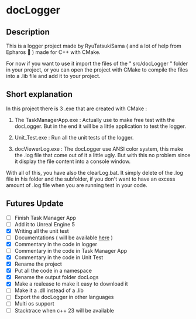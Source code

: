 # docLogger

## Description

This is a logger project made by RyuTatsukiSama ( and a lot of help from Epharos 🙏 ) made for C++ with CMake.

For now if you want to use it import the files of the " src/docLogger " folder in your project, or you can open the project with CMake to compile the files into a .lib file and add it to your project.

## Short explanation

In this project there is 3 .exe that are created with CMake :

1. The TaskManagerApp.exe : Actually use to make free test with the docLogger. But in the end it will be a little application to test the logger.

2. Unit_Test.exe : Run all the unit tests of the logger.

3. docViewerLog.exe : The docLogger use ANSI color system, this make the .log file that come out of it a little ugly. But with this no problem since it display the file content into a console window.

With all of this, you have also the clearLog.bat. It simply delete of the .log file in his folder and the subfolder, if you don't want to have an excess amount of .log file when you are running test in your code.

## Futures Update

- [ ] Finish Task Manager App
- [ ] Add it to Unreal Engine 5
- [x] Writing all the unit test
- [ ] Documentations ( will be available [here](https://github.com/RyuTatsukiSama/docLogger/blob/main/Documentation.md) )
- [x] Commentary in the code in logger
- [ ] Commentary in the code in Task Manager App
- [x] Commentary in the code in Unit Test
- [x] Rename the project
- [x] Put all the code in a namespace
- [x] Rename the output folder docLogs
- [x] Make a realease to make it easy to download it
- [ ] Make it a .dll instead of a .lib
- [ ] Export the docLogger in other languages
- [ ] Multi os support
- [ ] Stacktrace when c++ 23 will be available
